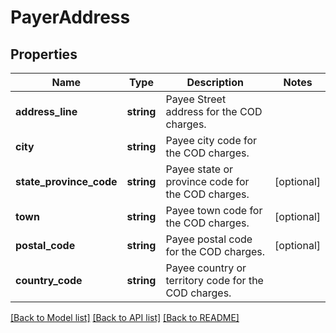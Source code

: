 # PayerAddress

## Properties
Name | Type | Description | Notes
------------ | ------------- | ------------- | -------------
**address_line** | **string** | Payee Street address for the COD charges. | 
**city** | **string** | Payee city code for the COD charges. | 
**state_province_code** | **string** | Payee state or province code for the COD charges. | [optional] 
**town** | **string** | Payee town code for the COD charges. | [optional] 
**postal_code** | **string** | Payee postal code for the COD charges. | [optional] 
**country_code** | **string** | Payee country or territory code for the COD charges. | 

[[Back to Model list]](../../README.md#documentation-for-models) [[Back to API list]](../../README.md#documentation-for-api-endpoints) [[Back to README]](../../README.md)

